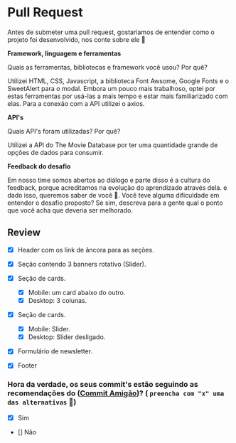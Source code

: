 # Pull Request
Antes de submeter uma pull request, gostariamos de entender como o projeto foi desenvolvido, nos conte sobre ele :slightly_smiling_face:

<b> Framework, linguagem e ferramentas </b>

Quais as ferramentas, bibliotecas e framework você usou? Por quê?

Utilizei HTML, CSS, Javascript, a biblioteca Font Awsome, Google Fonts e o SweetAlert para o modal. Embora um pouco mais trabalhoso, optei por estas ferramentas por usá-las a mais tempo e estar mais familiarizado com elas. Para a conexão com a API utilizei o axios. 

<b> API's </b>

Quais API's foram utilizadas? Por quê? 

Utilizei a API do The Movie Database por ter uma quantidade grande de opções de dados para consumir. 

<b> Feedback do desafio </b>

Em nosso time somos abertos ao diálogo e parte disso é a cultura do feedback, porque acreditamos na evolução do aprendizado através dela.
e dado isso, queremos saber de você :slightly_smiling_face:.
Você teve alguma dificuldade em entender o desafio proposto? Se sim, descreva para a gente qual o ponto que você acha que deveria ser melhorado.


## Review

- [x] Header com os link de âncora para as seções.
- [x] Seção contendo 3 banners rotativo (Slider).
- [x] Seção de cards.
  - [x] Mobile: um card abaixo do outro.
  - [x] Desktop: 3 colunas.
- [x] Seção de cards.
  - [x] Mobile: Slider.
  - [x] Desktop: Slider desligado.
- [x] Formulário de newsletter.
- [x] Footer


    
### Hora da verdade, os seus commit's estão seguindo as recomendações do ([Commit Amigão](https://github.com/agenciafmd/frontend-vagas/#entrega))? ( `preencha com "x" uma das alternativas` :monocle_face:)
 - [x] Sim <br>
 - [] Não

